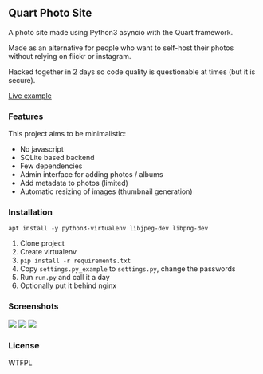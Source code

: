 ## Quart Photo Site

A photo site made using Python3 asyncio with the Quart framework.

Made as an alternative for people who want to self-host their 
photos without relying on flickr or instagram.

Hacked together in 2 days so code quality is questionable at 
times (but it is secure).

[Live example](https://photo.sanderf.nl/)

### Features

This project aims to be minimalistic:

- No javascript
- SQLite based backend
- Few dependencies
- Admin interface for adding photos / albums
- Add metadata to photos (limited)
- Automatic resizing of images (thumbnail generation)

### Installation

```
apt install -y python3-virtualenv libjpeg-dev libpng-dev
```

1. Clone project
2. Create virtualenv
3. `pip install -r requirements.txt`
4. Copy `settings.py_example` to `settings.py`, change the passwords
5. Run `run.py` and call it a day
6. Optionally put it behind nginx

### Screenshots

![](https://raw.githubusercontent.com/sferdi0/quart-photo-site/master/photo_site/static/example2.png)
![](https://raw.githubusercontent.com/sferdi0/quart-photo-site/master/photo_site/static/example1.png)
![](https://raw.githubusercontent.com/sferdi0/quart-photo-site/master/photo_site/static/example3.png)

### License

WTFPL
